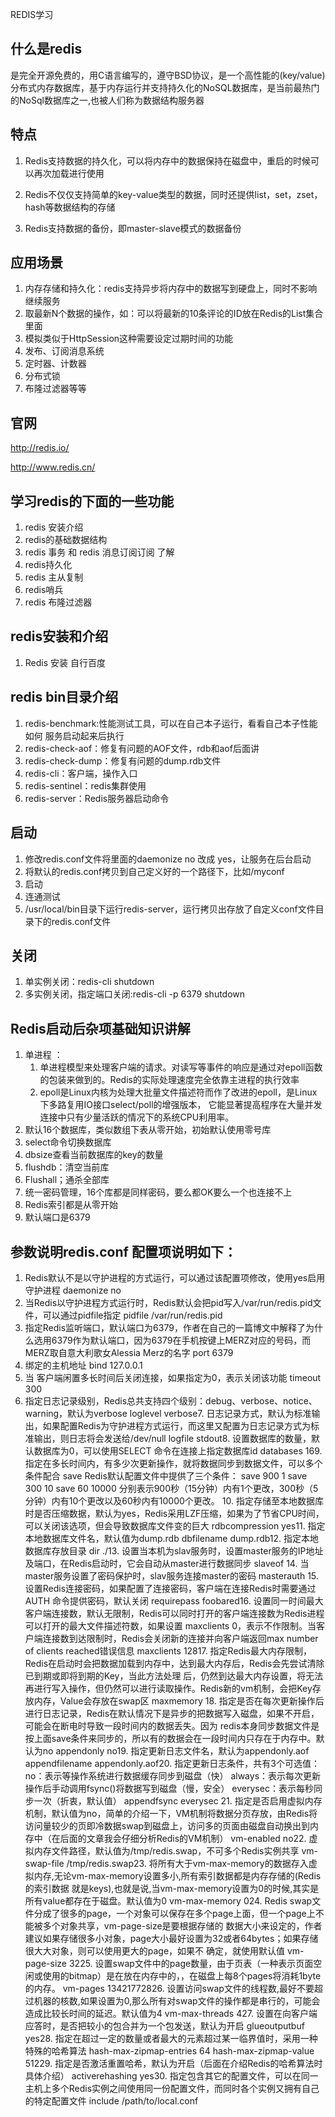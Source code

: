 REDIS学习



## 什么是redis

是完全开源免费的，用C语言编写的，遵守BSD协议，是一个高性能的(key/value)分布式内存数据库，基于内存运行并支持持久化的NoSQL数据库，是当前最热门的NoSql数据库之一,也被人们称为数据结构服务器



## 特点

1. Redis支持数据的持久化，可以将内存中的数据保持在磁盘中，重启的时候可以再次加载进行使用

2. Redis不仅仅支持简单的key-value类型的数据，同时还提供list，set，zset，hash等数据结构的存储

3. Redis支持数据的备份，即master-slave模式的数据备份



## 应用场景

1. 内存存储和持久化：redis支持异步将内存中的数据写到硬盘上，同时不影响继续服务
2. 取最新N个数据的操作，如：可以将最新的10条评论的ID放在Redis的List集合里面
3. 模拟类似于HttpSession这种需要设定过期时间的功能
4. 发布、订阅消息系统
5. 定时器、计数器
6. 分布式锁
7. 布隆过滤器等等



##   官网

http://redis.io/

http://www.redis.cn/



 





##  学习redis的下面的一些功能

1. redis 安装介绍
2.  redis的基础数据结构
3.  redis 事务  和 redis 消息订阅订阅 了解 
4. redis持久化
5. redis 主从复制
6. redis哨兵
7. redis 布隆过滤器



## redis安装和介绍

1. Redis 安装  自行百度

   



## redis bin目录介绍

1. redis-benchmark:性能测试工具，可以在自己本子运行，看看自己本子性能如何
   	服务启动起来后执行
2. redis-check-aof：修复有问题的AOF文件，rdb和aof后面讲
3. redis-check-dump：修复有问题的dump.rdb文件
4. redis-cli：客户端，操作入口
5. redis-sentinel：redis集群使用
6. redis-server：Redis服务器启动命令



## 启动

1. 修改redis.conf文件将里面的daemonize no 改成 yes，让服务在后台启动
2. 将默认的redis.conf拷贝到自己定义好的一个路径下，比如/myconf
3. 启动
4. 连通测试
5. /usr/local/bin目录下运行redis-server，运行拷贝出存放了自定义conf文件目录下的redis.conf文件

## 关闭

1. 单实例关闭：redis-cli shutdown
2. 多实例关闭，指定端口关闭:redis-cli -p 6379 shutdown





## Redis启动后杂项基础知识讲解

1. 单进程 ：
   1. 单进程模型来处理客户端的请求。对读写等事件的响应是通过对epoll函数的包装来做到的。Redis的实际处理速度完全依靠主进程的执行效率
   2. epoll是Linux内核为处理大批量文件描述符而作了改进的epoll，是Linux下多路复用IO接口select/poll的增强版本，
      它能显著提高程序在大量并发连接中只有少量活跃的情况下的系统CPU利用率。
2. 默认16个数据库，类似数组下表从零开始，初始默认使用零号库
3. select命令切换数据库
4. dbsize查看当前数据库的key的数量
5. flushdb：清空当前库
6. Flushall；通杀全部库
7. 统一密码管理，16个库都是同样密码，要么都OK要么一个也连接不上
8. Redis索引都是从零开始
9. 默认端口是6379







## 参数说明redis.conf 配置项说明如下：

1. Redis默认不是以守护进程的方式运行，可以通过该配置项修改，使用yes启用守护进程 daemonize no
2.  当Redis以守护进程方式运行时，Redis默认会把pid写入/var/run/redis.pid文件，可以通过pidfile指定 pidfile /var/run/redis.pid
3.  指定Redis监听端口，默认端口为6379，作者在自己的一篇博文中解释了为什么选用6379作为默认端口，因为6379在手机按键上MERZ对应的号码，而MERZ取自意大利歌女Alessia Merz的名字 port 6379
4.  绑定的主机地址 bind 127.0.0.1
5. 当 客户端闲置多长时间后关闭连接，如果指定为0，表示关闭该功能 timeout 300
6.  指定日志记录级别，Redis总共支持四个级别：debug、verbose、notice、warning，默认为verbose loglevel verbose7. 日志记录方式，默认为标准输出，如果配置Redis为守护进程方式运行，而这里又配置为日志记录方式为标准输出，则日志将会发送给/dev/null logfile stdout8. 设置数据库的数量，默认数据库为0，可以使用SELECT <dbid>命令在连接上指定数据库id databases 169. 指定在多长时间内，有多少次更新操作，就将数据同步到数据文件，可以多个条件配合 save <seconds> <changes> Redis默认配置文件中提供了三个条件： save 900 1 save 300 10 save 60 10000 分别表示900秒（15分钟）内有1个更改，300秒（5分钟）内有10个更改以及60秒内有10000个更改。 10. 指定存储至本地数据库时是否压缩数据，默认为yes，Redis采用LZF压缩，如果为了节省CPU时间，可以关闭该选项，但会导致数据库文件变的巨大 rdbcompression yes11. 指定本地数据库文件名，默认值为dump.rdb dbfilename dump.rdb12. 指定本地数据库存放目录 dir ./13. 设置当本机为slav服务时，设置master服务的IP地址及端口，在Redis启动时，它会自动从master进行数据同步 slaveof <masterip> <masterport>14. 当master服务设置了密码保护时，slav服务连接master的密码 masterauth <master-password>15. 设置Redis连接密码，如果配置了连接密码，客户端在连接Redis时需要通过AUTH <password>命令提供密码，默认关闭 requirepass foobared16. 设置同一时间最大客户端连接数，默认无限制，Redis可以同时打开的客户端连接数为Redis进程可以打开的最大文件描述符数，如果设置 maxclients 0，表示不作限制。当客户端连接数到达限制时，Redis会关闭新的连接并向客户端返回max number of clients reached错误信息 maxclients 12817. 指定Redis最大内存限制，Redis在启动时会把数据加载到内存中，达到最大内存后，Redis会先尝试清除已到期或即将到期的Key，当此方法处理 后，仍然到达最大内存设置，将无法再进行写入操作，但仍然可以进行读取操作。Redis新的vm机制，会把Key存放内存，Value会存放在swap区 maxmemory <bytes>18. 指定是否在每次更新操作后进行日志记录，Redis在默认情况下是异步的把数据写入磁盘，如果不开启，可能会在断电时导致一段时间内的数据丢失。因为 redis本身同步数据文件是按上面save条件来同步的，所以有的数据会在一段时间内只存在于内存中。默认为no appendonly no19. 指定更新日志文件名，默认为appendonly.aof  appendfilename appendonly.aof20. 指定更新日志条件，共有3个可选值：  no：表示等操作系统进行数据缓存同步到磁盘（快）  always：表示每次更新操作后手动调用fsync()将数据写到磁盘（慢，安全）  everysec：表示每秒同步一次（折衷，默认值） appendfsync everysec 21. 指定是否启用虚拟内存机制，默认值为no，简单的介绍一下，VM机制将数据分页存放，由Redis将访问量较少的页即冷数据swap到磁盘上，访问多的页面由磁盘自动换出到内存中（在后面的文章我会仔细分析Redis的VM机制）  vm-enabled no22. 虚拟内存文件路径，默认值为/tmp/redis.swap，不可多个Redis实例共享  vm-swap-file /tmp/redis.swap23. 将所有大于vm-max-memory的数据存入虚拟内存,无论vm-max-memory设置多小,所有索引数据都是内存存储的(Redis的索引数据 就是keys),也就是说,当vm-max-memory设置为0的时候,其实是所有value都存在于磁盘。默认值为0  vm-max-memory 024. Redis swap文件分成了很多的page，一个对象可以保存在多个page上面，但一个page上不能被多个对象共享，vm-page-size是要根据存储的 数据大小来设定的，作者建议如果存储很多小对象，page大小最好设置为32或者64bytes；如果存储很大大对象，则可以使用更大的page，如果不 确定，就使用默认值  vm-page-size 3225. 设置swap文件中的page数量，由于页表（一种表示页面空闲或使用的bitmap）是在放在内存中的，，在磁盘上每8个pages将消耗1byte的内存。  vm-pages 13421772826. 设置访问swap文件的线程数,最好不要超过机器的核数,如果设置为0,那么所有对swap文件的操作都是串行的，可能会造成比较长时间的延迟。默认值为4  vm-max-threads 427. 设置在向客户端应答时，是否把较小的包合并为一个包发送，默认为开启 glueoutputbuf yes28. 指定在超过一定的数量或者最大的元素超过某一临界值时，采用一种特殊的哈希算法 hash-max-zipmap-entries 64 hash-max-zipmap-value 51229. 指定是否激活重置哈希，默认为开启（后面在介绍Redis的哈希算法时具体介绍） activerehashing yes30. 指定包含其它的配置文件，可以在同一主机上多个Redis实例之间使用同一份配置文件，而同时各个实例又拥有自己的特定配置文件 include /path/to/local.conf



